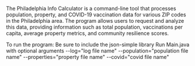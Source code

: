 The Philadelphia Info Calculator is a command-line tool that processes population, property, and COVID-19 vaccination data for various ZIP codes in the Philadelphia area. 
The program allows users to request and analyze this data, providing information such as total population, vaccinations per capita, average property metrics, and community resilience scores.

To run the program:
Be sure to include the json-simple library
Run Main.java with optional arguments --log="log file name" --population="population file name" --properties="property file name" --covid="covid file name"
